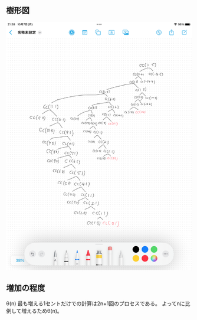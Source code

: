 ## 樹形図
![shun_1-14.PNG](./shun_1-14.PNG)

## 増加の程度
θ(n)
最も増える1セントだけでの計算は2n+1回のプロセスである。
よってnに比例して増えるためθ(n)。